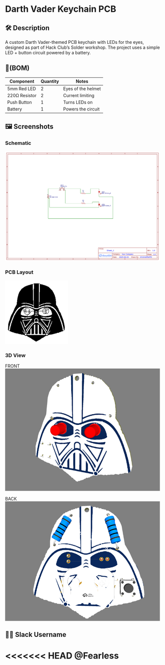 # Darth Vader Keychain PCB

## 🛠 Description
A custom Darth Vader-themed PCB keychain with LEDs for the eyes, designed as part of Hack Club’s Solder workshop. The project uses a simple LED + button circuit powered by a battery.

## 🧾(BOM)
| Component         | Quantity | Notes                        |
|------------------|----------|------------------------------|
| 5mm Red LED       | 2        | Eyes of the helmet           |
| 220Ω Resistor     | 2        | Current limiting             |
| Push Button   | 1        | Turns LEDs on                |
| Battery  | 1     | Powers the circuit           |

## 🖼 Screenshots
### Schematic
![schematic](images/Schematic_Vader_Keychain_PCB_2025-06-09.png)

### PCB Layout
![PCB LAYOUT](images/PCB_PCB_Vader_Keychain_PCB_2_2025-06-09.png)

### 3D View
FRONT
![FRONT VIEW](images/front3d.PNG)

BACK
![BACk VIEW](images/backsilk.PNG)

## 🧑‍💻 Slack Username
<<<<<<< HEAD
**@Fearless**
=======
